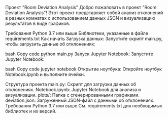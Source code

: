 Проект "Room Deviation Analysis"
Добро пожаловать в проект "Room Deviation Analysis"! Этот проект представляет собой анализ отклонений в разных комнатах с использованием данных JSON и визуализацию результатов в виде графиков.

Требования
Python 3.7 или выше
Библиотеки, указанные в файле requirements.txt
Как начать
Загрузка данных:
Запустите скрипт main.py, чтобы загрузить данные об отклонениях:

bash
Copy code
python main.py
Запуск Jupyter Notebook:
Запустите Jupyter Notebook:

bash
Copy code
jupyter notebook
Открытие ноутбука:
Откройте ноутбук Notebook.ipynb и выполните ячейки.

Структура проекта
main.py: Скрипт для загрузки данных об отклонениях.
Notebook.ipynb: Jupyter Notebook для анализа и визуализации.
plots/: Папка с сгенерированными графиками.
deviation.json: Загруженный JSON-файл с данными об отклонениях.
Требования
Python 3.7 или выше
См. requirements.txt для необходимых библиотек и их версий.